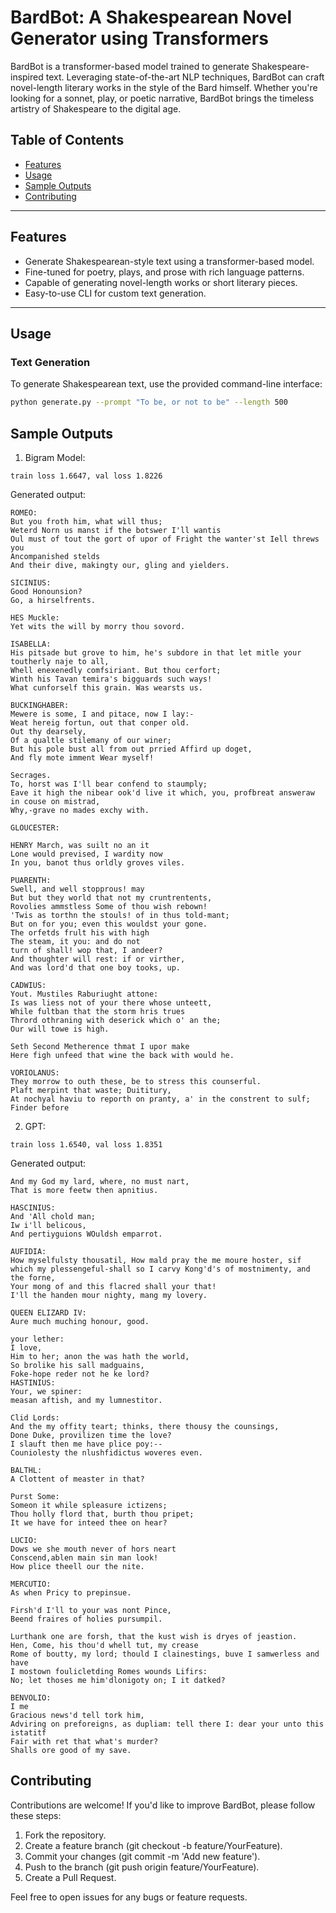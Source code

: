 # **BardBot**: A Shakespearean Novel Generator using Transformers

BardBot is a transformer-based model trained to generate Shakespeare-inspired text. Leveraging state-of-the-art NLP techniques, BardBot can craft novel-length literary works in the style of the Bard himself. Whether you're looking for a sonnet, play, or poetic narrative, BardBot brings the timeless artistry of Shakespeare to the digital age.

## Table of Contents
- [Features](#features)
- [Usage](#usage)
- [Sample Outputs](#sampleops)
- [Contributing](#contributing)
---

## Features
- Generate Shakespearean-style text using a transformer-based model.
- Fine-tuned for poetry, plays, and prose with rich language patterns.
- Capable of generating novel-length works or short literary pieces.
- Easy-to-use CLI for custom text generation.

---
## Usage

### Text Generation
To generate Shakespearean text, use the provided command-line interface:

```bash
python generate.py --prompt "To be, or not to be" --length 500
```

## Sample Outputs

1. Bigram Model:
```
train loss 1.6647, val loss 1.8226
```

Generated output:
```
ROMEO:
But you froth him, what will thus;
Weterd Norn us manst if the botswer I'll wantis
Oul must of tout the gort of upor of Fright the wanter'st Iell threws you
Ancompanished stelds
And their dive, makingty our, gling and yielders.

SICINIUS:
Good Honounsion?
Go, a hirselfrents.

HES Muckle:
Yet wits the will by morry thou sovord.

ISABELLA:
His pitsade but grove to him, he's subdore in that let mitle your toutherly naje to all,
Whell enexenedly comfsiriant. But thou cerfort;
Winth his Tavan temira's bigguards such ways!
What cunforself this grain. Was wearsts us.

BUCKINGHABER:
Mewere is some, I and pitace, now I lay:-
Weat hereig fortun, out that conper old.
Out thy dearsely,
Of a qualtle stilemany of our winer;
But his pole bust all from out prried Affird up doget,
And fly mote imment Wear myself!

Secrages.
To, horst was I'll bear confend to staumply;
Eave it high the nibear ook'd live it which, you, profbreat answeraw in couse on mistrad,
Why,-grave no mades exchy with.

GLOUCESTER:

HENRY March, was suilt no an it
Lone would prevised, I wardity now
In you, banot thus orldly groves viles.

PUARENTH:
Swell, and well stopprous! may
But but they world that not my cruntrentents,
Rovolies ammstless Some of thou wish rebown!
'Twis as torthn the stouls! of in thus told-mant;
But on for you; even this wouldst your gone.
The orfetds frult his with high
The steam, it you: and do not
turn of shall! wop that, I andeer?
And thoughter will rest: if or virther,
And was lord'd that one boy tooks, up.

CADWIUS:
Yout. Mustiles Raburiught attone:
Is was liess not of your there whose unteett,
While fultban that the storm hris trues
Thrord othraning with deserick which o' an the;
Our will towe is high.

Seth Second Metherence thmat I upor make
Here figh unfeed that wine the back with would he.

VORIOLANUS:
They morrow to outh these, be to stress this counserful.
Plaft merpint that waste; Duititury,
At nochyal haviu to reporth on pranty, a' in the constrent to sulf;
Finder before
```

2. GPT: 
```
train loss 1.6540, val loss 1.8351
```

Generated output:
```
And my God my lard, where, no must nart,
That is more feetw then apnitius.

HASCINIUS:
And 'All chold man;
Iw i'll belicous,
And pertiyguions WOuldsh emparrot.

AUFIDIA:
How myselfulsty thousatil, How mald pray the me moure hoster, sif
which my plessengeful-shall so I carvy Kong'd's of mostnimenty, and the forne,
Your mong of and this flacred shall your that!
I'll the handen mour nighty, mang my lovery.

QUEEN ELIZARD IV:
Aure much muching honour, good.

your lether:
I love,
Him to her; anon the was hath the world,
So brolike his sall madguains,
Foke-hope reder not he ke lord?
HASTINIUS:
Your, we spiner:
measan aftish, and my lumnestitor.

Clid Lords:
And the my offity teart; thinks, there thousy the counsings,
Done Duke, provilizen time the love?
I slauft then me have plice poy:--
Couniolesty the nlushfidictus woveres even.

BALTHL:
A Clottent of measter in that?

Purst Some:
Someon it while spleasure ictizens;
Thou holly flord that, burth thou pripet;
It we have for inteed thee on hear?

LUCIO:
Dows we she mouth never of hors neart
Conscend,ablen main sin man look!
How plice theell our the nite.

MERCUTIO:
As when Pricy to prepinsue.

Firsh'd I'll to your was nont Pince,
Beend fraires of holies pursumpil.

Lurthank one are forsh, that the kust wish is dryes of jeastion.
Hen, Come, his thou'd whell tut, my crease
Rome of boutty, my lord; thould I clainestings, buve I samwerless and have
I mostown foulicletding Romes wounds Lifirs:
No; let thoses me him'dlonigoty on; I it datked?

BENVOLIO:
I me
Gracious news'd tell tork him,
Adviring on preforeigns, as dupliam: tell there I: dear your unto this istatitf
Fair with ret that what's murder?
Shalls ore good of my save.
```
## Contributing
Contributions are welcome! If you'd like to improve BardBot, please follow these steps:

1. Fork the repository.
2. Create a feature branch (git checkout -b feature/YourFeature).
3. Commit your changes (git commit -m 'Add new feature').
4. Push to the branch (git push origin feature/YourFeature).
5. Create a Pull Request.

Feel free to open issues for any bugs or feature requests.

